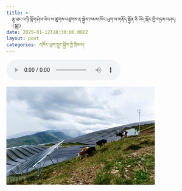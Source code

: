 ```yaml
---
title: >-
  རྩྭ་ཐང་ལ་ཉི་གློག་ཤེལ་ལེབ་ས་ཚུགས་བཙུགས་ན་སྐྱེས་ཁམས་ཁོར་ཡུག་ལ་གནོད་སྐྱོན་ཅི་ཡོད་སྐོར་གྱི་གཏམ་བཤད།
  (སྒྲ།)
date: 2025-01-12T18:30:00.000Z
layout: post
categories: འཁོར་ཡུག་སྲུང་སྐྱོབ་ཀྱི་ཁྲིམས།
---
```


<audio controls>
<source src="https://media-trimleng.s3.us-east-1.amazonaws.com/assets/audio/solar-panel.mp3" type="audio/mpeg">\</audio>

![](/assets/img/solar-panel-mountain.webp)
